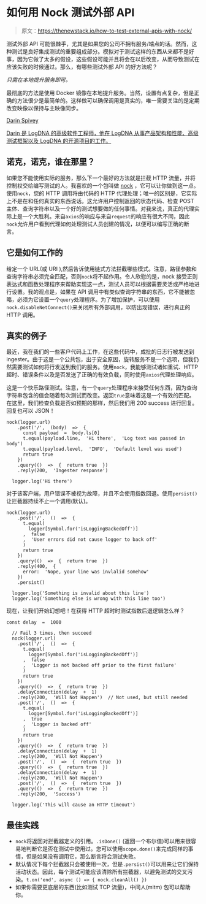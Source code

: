 # 如何用 Nock 测试外部 API

> 原文：<https://thenewstack.io/how-to-test-external-apis-with-nock/>

测试外部 API 可能很棘手，尤其是如果您的公司不拥有服务/端点的话。然而，这种测试是良好集成测试的重要组成部分。模拟对于测试这样的东西从来都不是好事，因为它做了太多的假设，这些假设可能并且将会在以后改变，从而导致测试在应该失败的时候通过。那么，有哪些测试外部 API 的好方法呢？

*只需在本地提升服务即可。*

最彻底的方法是使用 Docker 镜像在本地提升服务。当然，设置有点复杂，但是正确的方法很少是最简单的。这样做可以确保调用是真实的，唯一需要关注的是定期改变映像以保持与主映像同步。
[](https://www.linkedin.com/in/darin-spivey/)

[Darin Spivey](https://www.linkedin.com/in/darin-spivey/)

[Darin 是 LogDNA 的高级软件工程师，他在 LogDNA 从事产品架构和性能、高级测试框架以及 LogDNA 的开源项目的工作。](https://www.linkedin.com/in/darin-spivey/)

[](https://www.linkedin.com/in/darin-spivey/)[](https://www.linkedin.com/in/darin-spivey/)

## 诺克，诺克，谁在那里？

如果您不能使用实际的服务，那么下一个最好的方法就是拦截 HTTP 流量，并将控制权交给编写测试的人。我喜欢的一个包叫做 [nock](https://www.npmjs.com/package/nock) ，它可以让你做到这一点。使用`nock`，您的 HTTP 调用将由代码的 HTTP 代理处理；唯一的区别是，它实际上不是在和任何真实的东西说话。这允许用户控制返回的状态代码、检查 POST 主体、查询字符串以及一个好的测试想要做的任何事情。对我来说，真正的代理实际上是一个大胜利。来自`axios`的响应与来自`request`的响应有很大不同，因此`nock`允许用户看到代理如何处理测试人员创建的情况，以便可以编写正确的断言。

## 它是如何工作的

给定一个 URL(或 URI ),然后告诉使用链式方法拦截哪些模式。注意，路径参数和查询字符串必须完全匹配，否则`nock`将不起作用。令人欣慰的是，nock 接受正则表达式和函数处理程序来帮助实现这一点，测试人员可以根据需要灵活或严格地进行设置。我的观点是，如果在 API 调用中有类似查询字符串的东西，它不能被忽略，必须为它设置一个`query`处理程序。为了增加保护，可以使用`nock.disableNetConnect()`来关闭所有外部调用，以防出现错误，进行真正的 HTTP 调用。

## 真实的例子

最近，我在我们的一些客户代码上工作，在这些代码中，成批的日志行被发送到 ingester。由于这是一个公共包，出于安全原因，旋转服务不是一个选项，但我仍然需要测试如何将行发送到我们的服务。使用`nock`，我能够测试诸如重试、HTTP 超时、错误条件以及是否发送了正确的有效负载，同时使用`axios`代理处理响应。

这是一个快乐路径测试。注意，有一个`query`处理程序来接受任何东西，因为查询字符串包含的值会随着每次测试而改变。返回`true`意味着这是一个有效的匹配。在这里，我们检查负载是否如预期的那样，然后我们用 200 success 进行回复。回复也可以 JSON！

```
nock(logger.url)  
    .post('/',  (body)  =>  {  
      const payload  =  body.ls[0]  
      t.equal(payload.line,  'Hi there',  'Log text was passed in body')  
      t.equal(payload.level,  'INFO',  'Default level was used')  
      return true  
    })  
    .query(()  =>  {  return true  })  
    .reply(200,  'Ingester response')

  logger.log('Hi there')

```

对于该客户端，用户错误不被视为故障，并且不会使用指数回退。使用`persist()`让拦截器持续不止一个调用(默认)。

```
nock(logger.url)
    .post('/',  ()  =>  {
      t.equal(
        logger[Symbol.for('isLoggingBackedOff')]
      ,  false
      ,  'User errors did not cause logger to back off'
      )
      return true
    })
    .query(()  =>  {  return true  })
    .reply(400,  {
      error:  'Nope, your line was invlalid somehow'
    })
    .persist()

  logger.log('Something is invalid about this line')
  logger.log('Something else is wrong with this line too')

```

现在，让我们开始幻想吧！在获得 HTTP 超时时测试指数后退逻辑怎么样？

```
const delay  =  1000

  // Fail 3 times, then succeed
  nock(logger.url)
    .post('/',  ()  =>  {
      t.equal(
        logger[Symbol.for('isLoggingBackedOff')]
      ,  false
      ,  'Logger is not backed off prior to the first failure'
      )
      return true
    })
    .query(()  =>  {  return true  })
    .delayConnection(delay  +  1)
    .reply(200,  'Will Not Happen')  // Not used, but still needed
    .post('/',  ()  =>  {
      t.equal(
        logger[Symbol.for('isLoggingBackedOff')]
      ,  true
      ,  'Logger is backed off'
      )
      return true
    })
    .query(()  =>  {  return true  })
    .delayConnection(delay  +  1)
    .reply(200,  'Will Not Happen')
    .post('/',  ()  =>  {  return true  })
    .query(()  =>  {  return true  })
    .delayConnection(delay  +  1)
    .reply(200,  'Will Not Happen')
    .post('/',  ()  =>  {  return true  })
    .query(()  =>  {  return true  })
    .reply(200,  'Success')

  logger.log('This will cause an HTTP timeout')

```

## **最佳实践**

*   `nock`将返回对拦截器定义的引用。`.isDone()` (返回一个布尔值)可以用来很容易地判断它是否在测试中使用过。您可以使用`scope.done()`来完成同样的事情，但是如果没有调用它，那么断言将会测试失败。
*   默认情况下每个拦截器只会被使用一次，但是`.persist()`可以用来让它们保持活动状态。因此，每个测试可能应该清除所有拦截器，以避免测试的交叉污染。`t.on('end', async () => { nock.cleanAll() })`
*   如果你需要更底层的东西(比如测试 TCP 流量)，中间人(mitm) 包可以帮助你。

<svg xmlns:xlink="http://www.w3.org/1999/xlink" viewBox="0 0 68 31" version="1.1"><title>Group</title> <desc>Created with Sketch.</desc></svg>